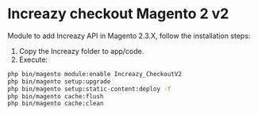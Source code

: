 # Increazy checkout Magento 2 v2

Module to add Increazy API in Magento 2.3.X, follow the installation steps:

1. Copy the Increazy folder to app/code.
2. Execute:

```bash
php bin/magento module:enable Increazy_CheckoutV2
php bin/magento setup:upgrade
php bin/magento setup:static-content:deploy -f
php bin/magento cache:flush
php bin/magento cache:clean
```
